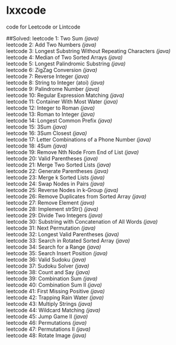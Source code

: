 # lxxcode
code for Leetcode or Lintcode

##Solved:
leetcode 1: Two Sum *(java)*  
leetcode 2: Add Two Numbers *(java)*  
leetcode 3: Longest Substring Without Repeating Characters *(java)*  
leetcode 4: Median of Two Sorted Arrays *(java)*  
leetcode 5: Longest Palindromic Substring *(java)*  
leetcode 6: ZigZag Conversion *(java)*  
leetcode 7: Reverse Integer *(java)*  
leetcode 8: String to Integer (atoi) *(java)*  
leetcode 9: Palindrome Number *(java)*  
leetcode 10: Regular Expression Matching *(java)*  
leetcode 11: Container With Most Water *(java)*  
leetcode 12: Integer to Roman *(java)*  
leetcode 13: Roman to Integer *(java)*  
leetcode 14: Longest Common Prefix *(java)*  
leetcode 15: 3Sum *(java)*  
leetcode 16: 3Sum Closest *(java)*  
leetcode 17: Letter Combinations of a Phone Number *(java)*  
leetcode 18: 4Sum *(java)*  
leetcode 19: Remove Nth Node From End of List *(java)*  
leetcode 20: Valid Parentheses *(java)*  
leetcode 21: Merge Two Sorted Lists *(java)*  
leetcode 22: Generate Parentheses *(java)*  
leetcode 23: Merge k Sorted Lists *(java)*  
leetcode 24: Swap Nodes in Pairs *(java)*  
leetcode 25: Reverse Nodes in k-Group *(java)*  
leetcode 26: Remove Duplicates from Sorted Array *(java)*  
leetcode 27: Remove Element *(java)*  
leetcode 28: Implement strStr() *(java)*  
leetcode 29: Divide Two Integers *(java)*  
leetcode 30: Substring with Concatenation of All Words *(java)*  
leetcode 31: Next Permutation *(java)*  
leetcode 32: Longest Valid Parentheses *(java)*  
leetcode 33: Search in Rotated Sorted Array *(java)*  
leetcode 34: Search for a Range *(java)*  
leetcode 35: Search Insert Position *(java)*  
leetcode 36: Valid Sudoku *(java)*  
leetcode 37: Sudoku Solver *(java)*  
leetcode 38: Count and Say *(java)*  
leetcode 39: Combination Sum *(java)*  
leetcode 40: Combination Sum II *(java)*  
leetcode 41: First Missing Positive *(java)*  
leetcode 42: Trapping Rain Water *(java)*  
leetcode 43: Multiply Strings *(java)*  
leetcode 44: Wildcard Matching *(java)*  
leetcode 45: Jump Game II *(java)*  
leetcode 46: Permutations *(java)*  
leetcode 47: Permutations II *(java)*  
leetcode 48: Rotate Image *(java)*  
